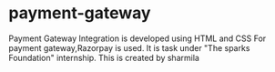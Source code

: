 # payment-gateway
Payment Gateway Integration is developed using HTML and CSS For payment gateway,Razorpay is used. It is task under "The sparks Foundation" internship. This is created by sharmila